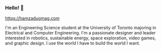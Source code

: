 ### Hello! 👋

https://hamzadugmag.com

I'm an Engineering Science student at the University of Toronto majoring in Electrical and Computer Engineering.
I'm a passionate designer and leader interested in robotics, sustainable energy, space exploration, video games, and graphic design. I use the world I have to build the world I want.

<!--
**hamza-dugmag/hamza-dugmag** is a ✨ _special_ ✨ repository because its `README.md` (this file) appears on your GitHub profile.

- 🔭 I’m currently working on ...
- 🌱 I’m currently learning ...
- 👯 I’m looking to collaborate on ...
- 🤔 I’m looking for help with ...
- 💬 Ask me about ...
- 📫 How to reach me: ...
- 😄 Pronouns: ...
- ⚡ Fun fact: ...
-->
